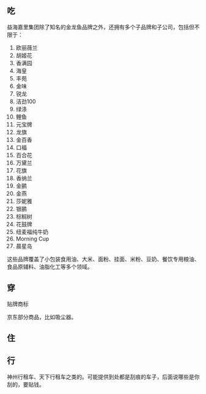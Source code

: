## 吃

益海嘉里集团除了知名的金龙鱼品牌之外，还拥有多个子品牌和子公司，包括但不限于：

1. 欧丽薇兰
2. 胡姬花
3. 香满园
4. 海皇
5. 丰苑
6. 金味
7. 锐龙
8. 洁劲100
9. 绿涤
10. 鲤鱼
11. 元宝牌
12. 龙旗
13. 金百香
14. 口福
15. 百合花
16. 万黛兰
17. 花旗
18. 香纳兰
19. 金鹂
20. 金燕
21. 莎妮雅
22. 银鹂
23. 棕榈树
24. 花鼓牌
25. 纽麦福纯牛奶
26. Morning Cup
27. 晨星岛

这些品牌覆盖了小包装食用油、大米、面粉、挂面、米粉、豆奶、餐饮专用粮油、食品原辅料、油脂化工等多个领域。

## 穿

贴牌商标

京东部分商品，比如吸尘器。

## 住

## 行

神州行租车、天下行租车之类的。可能提供到处都是刮痕的车子，后面说哪些是你刮的，要贴钱。
